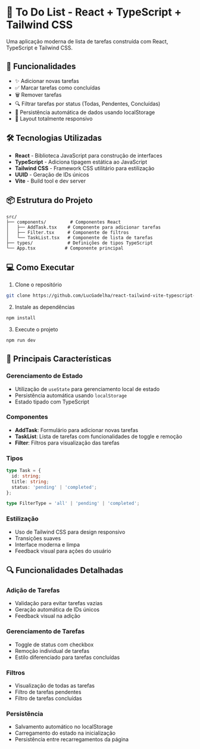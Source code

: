 
# 📝 To Do List - React + TypeScript + Tailwind CSS

Uma aplicação moderna de lista de tarefas construída com React, TypeScript e Tailwind CSS.

## 🚀 Funcionalidades

- ✨ Adicionar novas tarefas
- ✅ Marcar tarefas como concluídas
- 🗑️ Remover tarefas
- 🔍 Filtrar tarefas por status (Todas, Pendentes, Concluídas)
- 💾 Persistência automática de dados usando localStorage
- 📱 Layout totalmente responsivo

## 🛠️ Tecnologias Utilizadas

- **React** - Biblioteca JavaScript para construção de interfaces
- **TypeScript** - Adiciona tipagem estática ao JavaScript
- **Tailwind CSS** - Framework CSS utilitário para estilização
- **UUID** - Geração de IDs únicos
- **Vite** - Build tool e dev server

## 📦 Estrutura do Projeto

```
src/
├── components/         # Componentes React
│   ├── AddTask.tsx    # Componente para adicionar tarefas
│   ├── Filter.tsx     # Componente de filtros
│   └── TaskList.tsx   # Componente de lista de tarefas
├── types/             # Definições de tipos TypeScript
└── App.tsx           # Componente principal
```

## 💻 Como Executar

1. Clone o repositório
```bash
git clone https://github.com/LucGadelha/react-tailwind-vite-typescript-starter-dpsdr3lj
```

2. Instale as dependências
```bash
npm install
```

3. Execute o projeto
```bash
npm run dev
```

## 🎯 Principais Características

### Gerenciamento de Estado
- Utilização de `useState` para gerenciamento local de estado
- Persistência automática usando `localStorage`
- Estado tipado com TypeScript

### Componentes
- **AddTask**: Formulário para adicionar novas tarefas
- **TaskList**: Lista de tarefas com funcionalidades de toggle e remoção
- **Filter**: Filtros para visualização das tarefas

### Tipos
```typescript
type Task = {
  id: string;
  title: string;
  status: 'pending' | 'completed';
};

type FilterType = 'all' | 'pending' | 'completed';
```

### Estilização
- Uso de Tailwind CSS para design responsivo
- Transições suaves
- Interface moderna e limpa
- Feedback visual para ações do usuário

## 🔍 Funcionalidades Detalhadas

### Adição de Tarefas
- Validação para evitar tarefas vazias
- Geração automática de IDs únicos
- Feedback visual na adição

### Gerenciamento de Tarefas
- Toggle de status com checkbox
- Remoção individual de tarefas
- Estilo diferenciado para tarefas concluídas

### Filtros
- Visualização de todas as tarefas
- Filtro de tarefas pendentes
- Filtro de tarefas concluídas

### Persistência
- Salvamento automático no localStorage
- Carregamento do estado na inicialização
- Persistência entre recarregamentos da página
